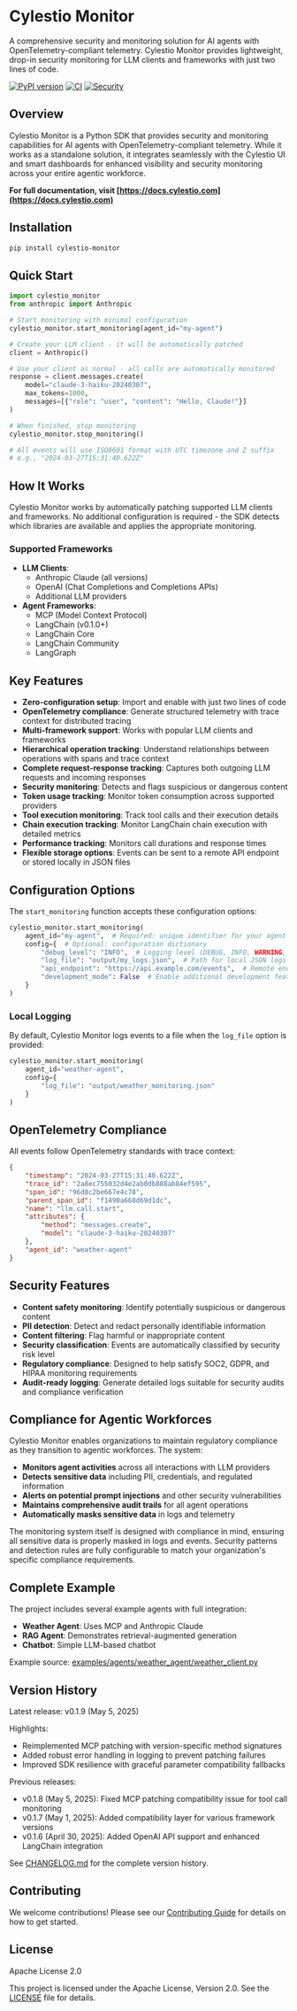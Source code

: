 # Cylestio Monitor

A comprehensive security and monitoring solution for AI agents with OpenTelemetry-compliant telemetry. Cylestio Monitor provides lightweight, drop-in security monitoring for LLM clients and frameworks with just two lines of code.

[![PyPI version](https://badge.fury.io/py/cylestio-monitor.svg)](https://badge.fury.io/py/cylestio-monitor)
[![CI](https://github.com/cylestio/cylestio-monitor/actions/workflows/ci.yml/badge.svg)](https://github.com/cylestio/cylestio-monitor/actions/workflows/ci.yml)
[![Security](https://github.com/cylestio/cylestio-monitor/actions/workflows/security.yml/badge.svg)](https://github.com/cylestio/cylestio-monitor/actions/workflows/security.yml)

## Overview

Cylestio Monitor is a Python SDK that provides security and monitoring capabilities for AI agents with OpenTelemetry-compliant telemetry. While it works as a standalone solution, it integrates seamlessly with the Cylestio UI and smart dashboards for enhanced visibility and security monitoring across your entire agentic workforce.

**For full documentation, visit [https://docs.cylestio.com](https://docs.cylestio.com)**

## Installation

```bash
pip install cylestio-monitor
```

## Quick Start

```python
import cylestio_monitor
from anthropic import Anthropic

# Start monitoring with minimal configuration
cylestio_monitor.start_monitoring(agent_id="my-agent")

# Create your LLM client - it will be automatically patched
client = Anthropic()

# Use your client as normal - all calls are automatically monitored
response = client.messages.create(
    model="claude-3-haiku-20240307",
    max_tokens=1000,
    messages=[{"role": "user", "content": "Hello, Claude!"}]
)

# When finished, stop monitoring
cylestio_monitor.stop_monitoring()

# All events will use ISO8601 format with UTC timezone and Z suffix
# e.g., "2024-03-27T15:31:40.622Z"
```

## How It Works

Cylestio Monitor works by automatically patching supported LLM clients and frameworks. No additional configuration is required - the SDK detects which libraries are available and applies the appropriate monitoring.

### Supported Frameworks

- **LLM Clients**:
  - Anthropic Claude (all versions)
  - OpenAI (Chat Completions and Completions APIs)
  - Additional LLM providers
- **Agent Frameworks**:
  - MCP (Model Context Protocol)
  - LangChain (v0.1.0+)
  - LangChain Core
  - LangChain Community
  - LangGraph

## Key Features

- **Zero-configuration setup**: Import and enable with just two lines of code
- **OpenTelemetry compliance**: Generate structured telemetry with trace context for distributed tracing
- **Multi-framework support**: Works with popular LLM clients and frameworks
- **Hierarchical operation tracking**: Understand relationships between operations with spans and trace context
- **Complete request-response tracking**: Captures both outgoing LLM requests and incoming responses
- **Security monitoring**: Detects and flags suspicious or dangerous content
- **Token usage tracking**: Monitor token consumption across supported providers
- **Tool execution monitoring**: Track tool calls and their execution details
- **Chain execution tracking**: Monitor LangChain chain execution with detailed metrics
- **Performance tracking**: Monitors call durations and response times
- **Flexible storage options**: Events can be sent to a remote API endpoint or stored locally in JSON files

## Configuration Options

The `start_monitoring` function accepts these configuration options:

```python
cylestio_monitor.start_monitoring(
    agent_id="my-agent",  # Required: unique identifier for your agent
    config={  # Optional: configuration dictionary
        "debug_level": "INFO",  # Logging level (DEBUG, INFO, WARNING, ERROR)
        "log_file": "output/my_logs.json",  # Path for local JSON logs
        "api_endpoint": "https://api.example.com/events",  # Remote endpoint
        "development_mode": False  # Enable additional development features
    }
)
```

### Local Logging

By default, Cylestio Monitor logs events to a file when the `log_file` option is provided:

```python
cylestio_monitor.start_monitoring(
    agent_id="weather-agent",
    config={
        "log_file": "output/weather_monitoring.json"
    }
)
```

## OpenTelemetry Compliance

All events follow OpenTelemetry standards with trace context:

```json
{
    "timestamp": "2024-03-27T15:31:40.622Z",
    "trace_id": "2a8ec755032d4e2ab0db888ab84ef595",
    "span_id": "96d8c2be667e4c78",
    "parent_span_id": "f1490a668d69d1dc",
    "name": "llm.call.start",
    "attributes": {
        "method": "messages.create",
        "model": "claude-3-haiku-20240307"
    },
    "agent_id": "weather-agent"
}
```

## Security Features

- **Content safety monitoring**: Identify potentially suspicious or dangerous content
- **PII detection**: Detect and redact personally identifiable information
- **Content filtering**: Flag harmful or inappropriate content
- **Security classification**: Events are automatically classified by security risk level
- **Regulatory compliance**: Designed to help satisfy SOC2, GDPR, and HIPAA monitoring requirements
- **Audit-ready logging**: Generate detailed logs suitable for security audits and compliance verification

## Compliance for Agentic Workforces

Cylestio Monitor enables organizations to maintain regulatory compliance as they transition to agentic workforces. The system:

- **Monitors agent activities** across all interactions with LLM providers
- **Detects sensitive data** including PII, credentials, and regulated information
- **Alerts on potential prompt injections** and other security vulnerabilities
- **Maintains comprehensive audit trails** for all agent operations
- **Automatically masks sensitive data** in logs and telemetry

The monitoring system itself is designed with compliance in mind, ensuring all sensitive data is properly masked in logs and events. Security patterns and detection rules are fully configurable to match your organization's specific compliance requirements.

## Complete Example

The project includes several example agents with full integration:

- **Weather Agent**: Uses MCP and Anthropic Claude
- **RAG Agent**: Demonstrates retrieval-augmented generation
- **Chatbot**: Simple LLM-based chatbot

Example source: [examples/agents/weather_agent/weather_client.py](examples/agents/weather_agent/weather_client.py)

## Version History

Latest release: v0.1.9 (May 5, 2025)

Highlights:
- Reimplemented MCP patching with version-specific method signatures
- Added robust error handling in logging to prevent patching failures
- Improved SDK resilience with graceful parameter compatibility fallbacks

Previous releases:
- v0.1.8 (May 5, 2025): Fixed MCP patching compatibility issue for tool call monitoring
- v0.1.7 (May 1, 2025): Added compatibility layer for various framework versions
- v0.1.6 (April 30, 2025): Added OpenAI API support and enhanced LangChain integration

See [CHANGELOG.md](CHANGELOG.md) for the complete version history.

## Contributing

We welcome contributions! Please see our [Contributing Guide](CONTRIBUTING.md) for details on how to get started.

## License

Apache License 2.0

This project is licensed under the Apache License, Version 2.0. See the [LICENSE](LICENSE) file for details.
